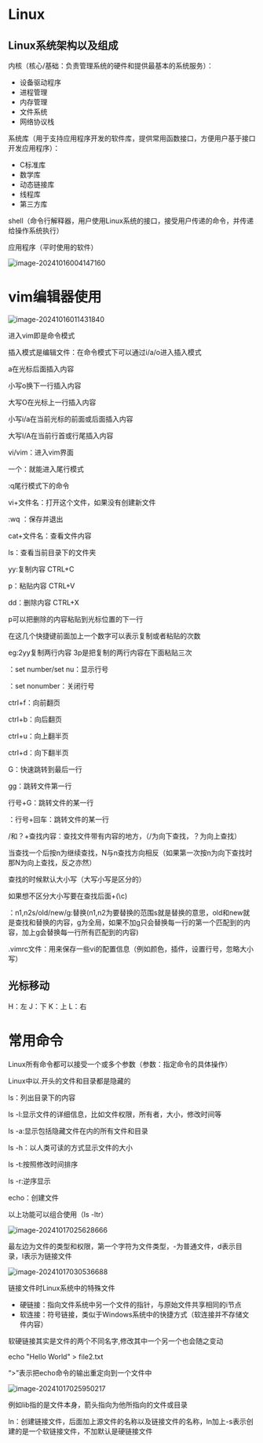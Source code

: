 # Linux

## Linux系统架构以及组成

内核（核心/基础：负责管理系统的硬件和提供最基本的系统服务）：

- 设备驱动程序
- 进程管理
- 内存管理
- 文件系统
- 网络协议栈

系统库（用于支持应用程序开发的软件库，提供常用函数接口，方便用户基于接口开发应用程序）：

- C标准库
- 数学库
- 动态链接库
- 线程库
- 第三方库

shell（命令行解释器，用户使用Linux系统的接口，接受用户传递的命令，并传递给操作系统执行）

应用程序（平时使用的软件）





![image-20241016004147160](C:\Users\64373\AppData\Roaming\Typora\typora-user-images\image-20241016004147160.png)



# vim编辑器使用

![image-20241016011431840](C:\Users\64373\AppData\Roaming\Typora\typora-user-images\image-20241016011431840.png)

进入vim即是命令模式

插入模式是编辑文件：在命令模式下可以通过i/a/o进入插入模式

a在光标后面插入内容

小写o换下一行插入内容

大写O在光标上一行插入内容

小写i/a在当前光标的前面或后面插入内容

大写I/A在当前行首或行尾插入内容



vi/vim：进入vim界面

一个：就能进入尾行模式

:q尾行模式下的命令

vi+文件名：打开这个文件，如果没有创建新文件

:wq ：保存并退出

cat+文件名：查看文件内容

ls：查看当前目录下的文件夹

yy:复制内容   	CTRL+C

p：粘贴内容	  CTRL+V

dd：删除内容	CTRL+X

p可以把删除的内容粘贴到光标位置的下一行

在这几个快捷键前面加上一个数字可以表示复制或者粘贴的次数

eg:2yy复制两行内容 3p是把复制的两行内容在下面粘贴三次

：set number/set nu：显示行号

：set nonumber：关闭行号

ctrl+f：向前翻页

ctrl+b：向后翻页

ctrl+u：向上翻半页

ctrl+d：向下翻半页

G：快速跳转到最后一行

gg：跳转文件第一行

行号+G：跳转文件的某一行

：行号+回车：跳转文件的某一行

/和？+查找内容：查找文件带有内容的地方，（/为向下查找，？为向上查找）

当查找一个后按n为继续查找，N与n查找方向相反（如果第一次按n为向下查找时那N为向上查找，反之亦然）

查找的时候默认大小写（大写小写是区分的）

如果想不区分大小写要在查找后面+(\c)

：n1,n2s/old/new/g:替换(n1,n2为要替换的范围s就是替换的意思，old和new就是查找和替换的内容，g为全局，如果不加g只会替换每一行的第一个匹配到的内容，加上g会替换每一行所有匹配到的内容)

.vimrc文件：用来保存一些vi的配置信息（例如颜色，插件，设置行号，忽略大小写）

## 光标移动

H：左   J：下   K：上    L：右



# 常用命令

Linux所有命令都可以接受一个或多个参数（参数：指定命令的具体操作）

Linux中以.开头的文件和目录都是隐藏的

ls：列出目录下的内容

ls -l:显示文件的详细信息，比如文件权限，所有者，大小，修改时间等

ls -a:显示包括隐藏文件在内的所有文件和目录

ls -h：以人类可读的方式显示文件的大小

ls -t:按照修改时间排序

ls -r:逆序显示

echo：创建文件

以上功能可以组合使用（ls -ltr）

![image-20241017025628666](C:\Users\64373\AppData\Roaming\Typora\typora-user-images\image-20241017025628666.png)

最左边为文件的类型和权限，第一个字符为文件类型，-为普通文件，d表示目录，l表示为链接文件

![image-20241017030536688](C:\Users\64373\AppData\Roaming\Typora\typora-user-images\image-20241017030536688.png)

链接文件时Linux系统中的特殊文件

- 硬链接：指向文件系统中另一个文件的指针，与原始文件共享相同的i节点
- 软连接：符号链接，类似于Windows系统中的快捷方式（软连接并不存储文件内容）

软硬链接其实是文件的两个不同名字,修改其中一个另一个也会随之变动

echo "Hello World" > file2.txt

“>”表示把echo命令的输出重定向到一个文件中

![image-20241017025950217](C:\Users\64373\AppData\Roaming\Typora\typora-user-images\image-20241017025950217.png)

例如lib指的是文件本身，箭头指向为他所指向的文件或目录

ln：创建链接文件，后面加上源文件的名称以及链接文件的名称，ln加上-s表示创建的是一个软链接文件，不加默认是硬链接文件
